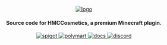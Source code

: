 <p align="center">
    <a href="https://www.spigotmc.org/resources/100107/">
        <img alt="logo" src="https://www.spigotmc.org/data/resource_icons/100/100107.jpg?1645162659"/>
    </a>
</p>

<h4 align="center">Source code for HMCCosmetics, a premium Minecraft plugin. </h4>

<p align="center">
    <a href="https://www.spigotmc.org/resources/100107/">
        <img alt="spigot" src="https://img.shields.io/badge/SPIGOT-HMCCosmetics-yellow?style=for-the-badge"/>
    </a>
    <a href="https://polymart.org/resource/1879">
        <img alt="polymart" src="https://img.shields.io/badge/POLYMART-HMCCosmetics-brightgreen?style=for-the-badge"/>
    </a>
    <a href="https://docs.hibiscusmc.com/">
        <img alt="docs" src="https://img.shields.io/badge/Documentation-brightgreen?style=for-the-badge"/>
    </a>
    <a href="https://discord.gg/pcm8kWrdNt">
        <img alt="discord" src="https://img.shields.io/badge/Discord Support-blue?style=for-the-badge"/>
    </a>
</p> 
